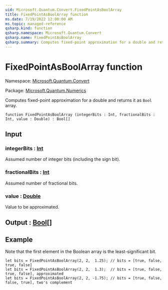 ```yaml
---
uid: Microsoft.Quantum.Convert.FixedPointAsBoolArray
title: FixedPointAsBoolArray function
ms.date: 7/19/2022 12:00:00 AM
ms.topic: managed-reference
qsharp.kind: function
qsharp.namespace: Microsoft.Quantum.Convert
qsharp.name: FixedPointAsBoolArray
qsharp.summary: Computes fixed-point approximation for a double and returns it as `Bool` array.
---
```


# FixedPointAsBoolArray function

Namespace: [Microsoft.Quantum.Convert](xref:Microsoft.Quantum.Convert)

Package: [Microsoft.Quantum.Numerics](https://nuget.org/packages/Microsoft.Quantum.Numerics)


Computes fixed-point approximation for a double and returns it as `Bool` array.

```qsharp
function FixedPointAsBoolArray (integerBits : Int, fractionalBits : Int, value : Double) : Bool[]
```


## Input

### integerBits : [Int](xref:microsoft.quantum.qsharp.valueliterals#int-literals)

Assumed number of integer bits (including the sign bit).


### fractionalBits : [Int](xref:microsoft.quantum.qsharp.valueliterals#int-literals)

Assumed number of fractional bits.


### value : [Double](xref:microsoft.quantum.qsharp.valueliterals#double-literals)

Value to be approximated.



## Output : [Bool](xref:microsoft.quantum.qsharp.valueliterals#bool-literals)[]



## Example

Note that the first element in the Boolean array is the least-significant bit.```qsharplet bits = FixedPointAsBoolArray(2, 2,  1.25); // bits = [true, false, true, false]let bits = FixedPointAsBoolArray(2, 2,  1.3);  // bits = [true, false, true, false], approximatedlet bits = FixedPointAsBoolArray(2, 2, -1.75); // bits = [true, false, false, true], two's complement```